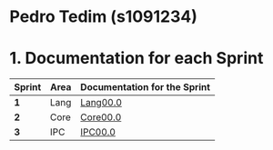 **Pedro Tedim** (s1091234)
===============================

# 1. Documentation for each Sprint


|Sprint  | Area | Documentation for the Sprint |
|--------|------|------------------------------|
| **1**  | Lang | [Lang00.0](sp1)              |
| **2**  | Core | [Core00.0](sp2)              |																				
| **3**  | IPC  | [IPC00.0](sp3)               |																	
